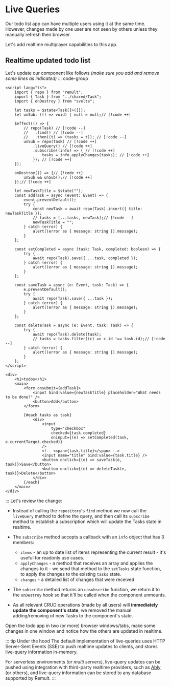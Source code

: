 # Live Queries

Our todo list app can have multiple users using it at the same time. However, changes made by one user are not seen by others unless they manually refresh their browser.

Let's add realtime multiplayer capabilities to this app.

## Realtime updated todo list

Let's update our component like follows _(make sure you add and remove some lines as indicated)_
::: code-group

```svelte [/src/routes/+page.svelte]
<script lang="ts">
	import { repo } from "remult";
	import { Task } from "../shared/Task";
	import { onDestroy } from "svelte";

	let tasks = $state<Task[]>([]);
	let unSub: (() => void) | null = null;// [!code ++]

	$effect(() => {
		// repo(Task) // [!code --]
		//   .find() // [!code --]
		//   .then((t) => (tasks = t)); // [!code --]
		unSub = repo(Task) // [!code ++]
			.liveQuery() // [!code ++]
			.subscribe((info) => { // [!code ++]
				tasks = info.applyChanges(tasks); // [!code ++]
			}); // [!code ++]
	});

	onDestroy(() => {// [!code ++]
		unSub && unSub();// [!code ++]
	});// [!code ++]

	let newTaskTitle = $state("");
	const addTask = async (event: Event) => {
		event.preventDefault();
		try {
			const newTask = await repo(Task).insert({ title: newTaskTitle });
			// tasks = [...tasks, newTask];// [!code --]
			newTaskTitle = "";
		} catch (error) {
			alert((error as { message: string }).message);
		}
	};

	const setCompleted = async (task: Task, completed: boolean) => {
		try {
			await repo(Task).save({ ...task, completed });
		} catch (error) {
			alert((error as { message: string }).message);
		}
	};

	const saveTask = async (e: Event, task: Task) => {
		e.preventDefault();
		try {
			await repo(Task).save({ ...task });
		} catch (error) {
			alert((error as { message: string }).message);
		}
	};

	const deleteTask = async (e: Event, task: Task) => {
		try {
			await repo(Task).delete(task);
			// tasks = tasks.filter((c) => c.id !== task.id);// [!code --]
		} catch (error) {
			alert((error as { message: string }).message);
		}
	};
</script>

<div>
	<h1>todos</h1>
	<main>
		<form onsubmit={addTask}>
			<input bind:value={newTaskTitle} placeholder="What needs to be done?" />
			<button>Add</button>
		</form>

		{#each tasks as task}
			<div>
				<input
					type="checkbox"
					checked={task.completed}
					oninput={(e) => setCompleted(task, e.currentTarget.checked)}
				/>
				<!-- <span>{task.title}</span> -->
				<input name="title" bind:value={task.title} />
				<button onclick={(e) => saveTask(e, task)}>Save</button>
				<button onclick={(e) => deleteTask(e, task)}>Delete</button>
			</div>
		{/each}
	</main>
</div>
```

:::
Let's review the change:

- Instead of calling the `repository`'s `find` method we now call the `liveQuery` method to define the query, and then call its `subscribe` method to establish a subscription which will update the Tasks state in realtime.
- The `subscribe` method accepts a callback with an `info` object that has 3 members:
  - `items` - an up to date list of items representing the current result - it's useful for readonly use cases.
  - `applyChanges` - a method that receives an array and applies the changes to it - we send that method to the `setTasks` state function, to apply the changes to the existing `tasks` state.
  - `changes` - a detailed list of changes that were received
- The `subscribe` method returns an `unsubscribe` function, we return it to the `onDestroy` hook so that it'll be called when the component unmounts.

- As all relevant CRUD operations (made by all users) will **immediately update the component's state**, we removed the manual adding/removing of new Tasks to the component's state.

Open the todo app in two (or more) browser windows/tabs, make some changes in one window and notice how the others are updated in realtime.

::: tip Under the hood
The default implementation of live-queries uses HTTP Server-Sent Events (SSE) to push realtime updates to clients, and stores live-query information in-memory.

For serverless environments _(or multi servers)_, live-query updates can be pushed using integration with third-party realtime providers, such as [Ably](https://ably.com/) (or others), and live-query information can be stored to any database supported by Remult.
:::
